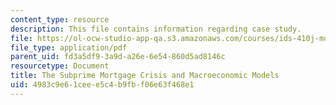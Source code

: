 ```yaml
---
content_type: resource
description: This file contains information regarding case study.
file: https://ol-ocw-studio-app-qa.s3.amazonaws.com/courses/ids-410j-modeling-and-assessment-for-policy-spring-2013/4983c9e61ceee5c4b9fbf06e63f468e1_MITESD_864S13_Case_Stdy.pdf
file_type: application/pdf
parent_uid: fd3a5df9-3a9d-a26e-6e54-860d5ad8146c
resourcetype: Document
title: The Subprime Mortgage Crisis and Macroeconomic Models
uid: 4983c9e6-1cee-e5c4-b9fb-f06e63f468e1
---
```

